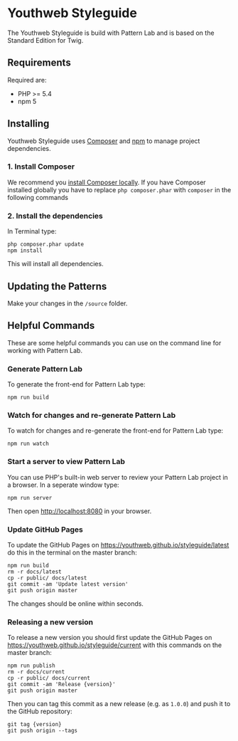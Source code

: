 # Youthweb Styleguide

The Youthweb Styleguide is build with Pattern Lab and is based on the Standard Edition for Twig.

## Requirements

Required are:

- PHP >= 5.4
- npm 5

## Installing

Youthweb Styleguide uses [Composer](https://getcomposer.org/) and [npm](https://npmjs.org) to manage project dependencies.

### 1. Install Composer

We recommend you [install Composer locally](https://getcomposer.org/doc/00-intro.md#locally). If you have Composer installed globally you have to replace `php composer.phar` with `composer` in the following commands

### 2. Install the dependencies

In Terminal type:

    php composer.phar update
    npm install

This will install all dependencies.

## Updating the Patterns

Make your changes in the `/source` folder.

## Helpful Commands

These are some helpful commands you can use on the command line for working with Pattern Lab.

### Generate Pattern Lab

To generate the front-end for Pattern Lab type:

    npm run build

### Watch for changes and re-generate Pattern Lab

To watch for changes and re-generate the front-end for Pattern Lab type:

    npm run watch

### Start a server to view Pattern Lab

You can use PHP's built-in web server to review your Pattern Lab project in a browser. In a seperate window type:

    npm run server

Then open [http://localhost:8080](http://localhost:8080) in your browser.

### Update GitHub Pages

To update the GitHub Pages on https://youthweb.github.io/styleguide/latest do this in the terminal on the master branch:

    npm run build
    rm -r docs/latest
    cp -r public/ docs/latest
    git commit -am 'Update latest version'
    git push origin master

The changes should be online within seconds.

### Releasing a new version

To release a new version you should first update the GitHub Pages on https://youthweb.github.io/styleguide/current with this commands on the master branch:

    npm run publish
    rm -r docs/current
    cp -r public/ docs/current
    git commit -am 'Release {version}'
    git push origin master

Then you can tag this commit as a new release (e.g. as `1.0.0`) and push it to the GitHub repository:

    git tag {version}
    git push origin --tags
